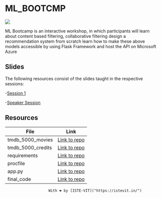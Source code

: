 # ML_BOOTCMP
![](https://github.com/abhi-shek-09/ML_BOOTCMP/blob/main/Frame_poster.png)

ML Bootcamp is an interactive workshop, in which participants will learn about content based filtering, collaborative filtering design a recommendation system from scratch learn how to make these above models accessible by using Flask Framework and host the API on Microsoft Azure

## Slides
The following resources consist of the slides taught in the respective sessions:

-[Session 1]("https://docs.google.com/presentation/d/1q8GQWMEZ7uWtW607B7OONF7CC0UqR8J-/edit?usp=sharing&ouid=100203929886738879540&rtpof=true&sd=true")

-[Speaker Session]("https://www.youtube.com/watch?v=m42QcqKBD8M&t=897s")

## Resources

|File             |Link|
|-----------------|----|
|tmdb_5000_movies |[Link to repo]("https://drive.google.com/file/d/14lssNDqhczEyGYG1PlAd1QvXs07txbFz/view?usp=sharing")  |
|tmdb_5000_credits|[Link to repo]("https://drive.google.com/file/d/1bDL_4-X1EPiiZ0M-SLqQ0_bbiXQvfiah/view?usp=sharing")  |
|requirements     |[Link to repo]("https://drive.google.com/file/d/13_9YpQBSSCRhPpeSjafS2NHHnGdT-N6R/view?usp=sharing")  |
|procfile         |[Link to repo]("https://drive.google.com/file/d/1-eha55ghlqa0G-I_SsD16aVCe_d4Jj3A/view?usp=sharing")  |
|app.py           |[Link to repo]("https://drive.google.com/file/d/1LkB_IclylXKDTNMEdYnnNORNMFXRvatr/view?usp=sharing")  |
|final_code       |[Link to repo]("https://drive.google.com/file/d/1Qe8PlysDKZqyZdq0-61MH9VC0Ej_6_7r/view?usp=sharing")  |

                        With ❤️ by [ISTE-VIT]("https://istevit.in/")
